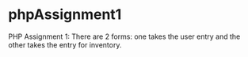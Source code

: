 # phpAssignment1
PHP Assignment 1: There are 2 forms: one takes the user entry and the other takes the entry for inventory.
